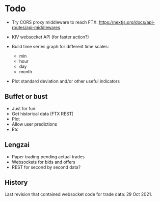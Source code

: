 # Todo

- Try CORS proxy middleware to reach FTX: https://nextjs.org/docs/api-routes/api-middlewares

- KIV websocket API (for faster action?)

- Build time series graph for different time scales:
  - min
  - hour
  - day
  - month
- Plot standard deviation and/or other useful indicators

## Buffet or bust

- Just for fun
- Get historical data (FTX REST)
- Plot
- Allow user predictions
- Etc

## Lengzai

- Paper trading pending actual trades
- Websockets for bids and offers
- REST for second by second data?

## History

Last revision that contained websocket code for trade data: 29 Oct 2021.
